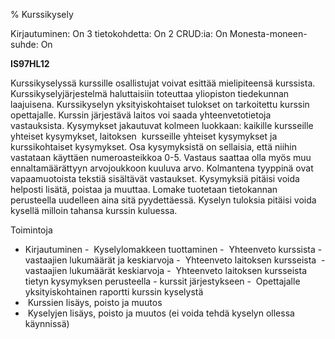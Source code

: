 % Kurssikysely
<!-- Arvosanamaksimi: 5 -->
<!-- Vaikeustaso: Keskitasoa -->
<comment>
Kirjautuminen:        On
3 tietokohdetta:      On
2 CRUD:ia:            On
Monesta-moneen-suhde: On
</comment>

**IS97HL12**

Kurssikyselyssä kurssille osallistujat voivat esittää mielipiteensä
kurssista. Kurssikyselyjärjestelmä haluttaisiin toteuttaa yliopiston
tiedekunnan laajuisena. Kurssikyselyn yksityiskohtaiset tulokset on
tarkoitettu kurssin opettajalle. Kurssin järjestävä laitos voi saada
yhteenvetotietoja vastauksista.
Kysymykset jakautuvat kolmeen luokkaan: kaikille kursseille yhteiset
kysymykset, laitoksen  kursseille yhteiset kysymykset ja kurssikohtaiset
kysymykset. Osa kysymyksistä on sellaisia, että niihin vastataan
käyttäen numeroasteikkoa 0-5. Vastaus saattaa olla myös muu
ennaltamäärättyyn arvojoukkoon kuuluva arvo. Kolmantena tyyppinä ovat
vapaamuotoista tekstiä sisältävät vastaukset. Kysymyksiä pitäisi voida
helposti lisätä, poistaa ja muuttaa. Lomake tuotetaan tietokannan
perusteella uudelleen aina sitä pyydettäessä.
Kyselyn tuloksia pitäisi voida kysellä milloin tahansa kurssin kuluessa.

Toimintoja
-  Kirjautuminen
-  Kyselylomakkeen tuottaminen
-  Yhteenveto kurssista - vastaajien lukumäärät ja keskiarvoja
-  Yhteenveto laitoksen kursseista  - vastaajien lukumäärät keskiarvoja
-  Yhteenveto laitoksen kursseista tietyn kysymyksen perusteella - kurssit järjestykseen
-  Opettajalle yksityiskohtainen raportti kurssin kyselystä
-  Kurssien lisäys, poisto ja muutos
-  Kyselyjen lisäys, poisto ja muutos (ei voida tehdä kyselyn ollessa käynnissä)
 
